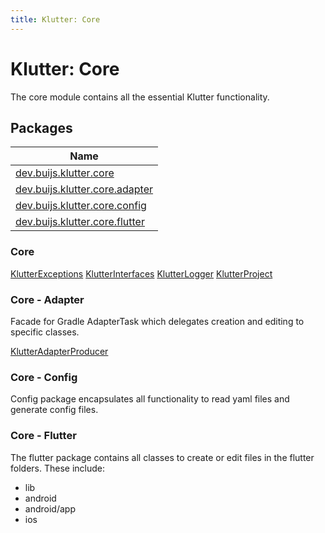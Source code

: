 ```yaml
---
title: Klutter: Core
---
```


# Klutter: Core
The core module contains all the essential Klutter functionality.

## Packages

| Name |
|---|
| [dev.buijs.klutter.core](core/dev.buijs.klutter.core/index.md) |
| [dev.buijs.klutter.core.adapter](core/dev.buijs.klutter.core.adapter/index.md) |
| [dev.buijs.klutter.core.config](core/dev.buijs.klutter.core.config/index.md) |
| [dev.buijs.klutter.core.flutter](core/dev.buijs.klutter.core.flutter/index.md) |

### Core
[KlutterExceptions](core/dev.buijs.klutter.core/index.md)
[KlutterInterfaces](core/dev.buijs.klutter.core/index.md)
[KlutterLogger](core/dev.buijs.klutter.core/-klutter-logger/index.md)
[KlutterProject](core/dev.buijs.klutter.core/-klutter-project/index.md)

### Core - Adapter
Facade for Gradle AdapterTask which delegates creation and editing to specific classes.

[KlutterAdapterProducer](core/dev.buijs.klutter.core.adapter/-klutter-adapter-producer/-klutter-adapter-producer.md)

### Core - Config
Config package encapsulates all functionality to read yaml files and generate config files.

### Core - Flutter
The flutter package contains all classes to create or edit files in the flutter folders.
These include:
- lib
- android
- android/app
- ios